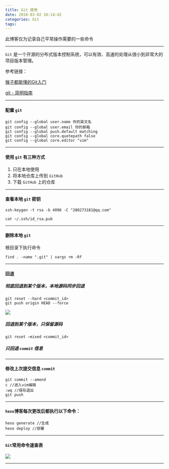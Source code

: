 ```yaml
---
title: Git 使用
date: 2018-03-02 16:14:42
categories: Git
tags:
---
```


此博客仅为记录自己平常操作需要的一些命令

---

`Git` 是一个开源的分布式版本控制系统，可以有效、高速的处理从很小到非常大的项目版本管理。

参考链接：

[猴子都能懂的Git入门](https://backlog.com/git-tutorial/cn/)

[git - 简明指南](http://rogerdudler.github.io/git-guide/index.zh.html)

---

#### 配置 `git`

	git config --global user.name 你的英文名
	git config --global user.email 你的邮箱
	git config --global push.default matching
	git config --global core.quotepath false
	git config --global core.editor "vim"

---

#### 使用 `git` 有三种方式
1. 只在本地使用
2. 将本地仓库上传到 `GitHub`
3. 下载 `GitHub` 上的仓库

---

#### 查看本地 `git` 密钥

	ssh-keygen -t rsa -b 4096 -C "280273181@qq.com"
	
	cat ~/.ssh/id_rsa.pub

---

#### 删除本地 `git`

根目录下执行命令

	find . -name ".git" | xargs rm -Rf

---

#### 回退

##### 彻底回退到某个版本，本地源码同步回退

	git reset --hard <commit_id> 
	git push origin HEAD --force

<img src="https://i.loli.net/2018/03/02/5a9908ac019e4.png
">

##### 回退到某个版本，只保留源码

	git reset –mixed <commit_id>
	
##### 只回退 `commit` 信息	

---

#### 修改上次提交信息 `commit`

	git commit --amend 
	c //进入vim编辑
	:wq //保存退出
	git push

---
	
#### `hexo`博客每次更改后都执行以下命令：
	
	hexo generate //生成
	hexo deploy //部署		

---

#### `Git`常用命令速查表

<img src="https://i.loli.net/2018/03/02/5a9909fb4b8d1.jpg
">	

---


